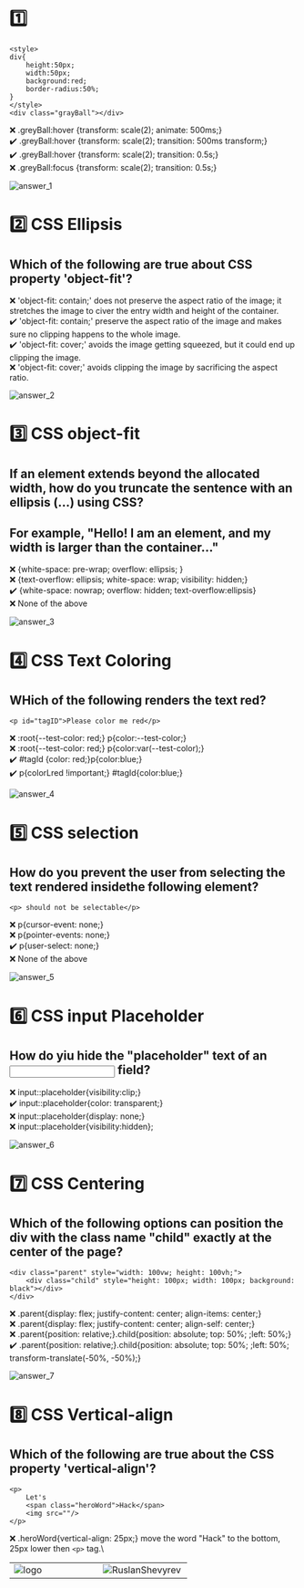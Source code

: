 # :one:
```
<style>
div{
	height:50px;
	width:50px;
	background:red;
	border-radius:50%;
}
</style>
<div class="grayBall"></div>
```
:x: .greyBall:hover {transform: scale(2); animate: 500ms;}\
:heavy_check_mark: .greyBall:hover {transform: scale(2); transition: 500ms transform;}\
:heavy_check_mark: .greyBall:hover {transform: scale(2); transition: 0.5s;}\
:x: .greyBall:focus {transform: scale(2); transition: 0.5s;}

<img src="/Answer_images/Answer_1.png" title="answer_1">

# :two: CSS Ellipsis

## Which of the following are true about CSS property 'object-fit'?

:x: 'object-fit: contain;' does not preserve the aspect ratio of the image; it stretches the image to civer the entry width and height of the container.\
:heavy_check_mark: 'object-fit: contain;' preserve the aspect ratio of the image and makes sure no clipping happens to the whole image.\
:heavy_check_mark: 'object-fit: cover;' avoids the image getting squeezed, but it could end up clipping the image.\
:x: 'object-fit: cover;' avoids clipping the image by sacrificing the aspect ratio.

<img src="/Answer_images/Answer_2.png" title="answer_2">

# :three: CSS object-fit

## If an element extends beyond the allocated width, how do you truncate the sentence with an ellipsis (...) using CSS?

## For example, "Hello! I am an element, and my width is larger than the container..."

:x: {white-space: pre-wrap; overflow: ellipsis; }\
:x: {text-overflow: ellipsis; white-space: wrap; visibility: hidden;}\
:heavy_check_mark: {white-space: nowrap; overflow: hidden; text-overflow:ellipsis}\
:x: None of the above

<img src="/Answer_images/Answer_3.png" title="answer_3">

# :four: CSS Text Coloring

## WHich of the following renders the text red?

```
<p id="tagID">Please color me red</p>
```
:x: :root{--test-color: red;} p{color:--test-color;}\
:x: :root{--test-color: red;} p{color:var(--test-color);}\
:heavy_check_mark: #tagId {color: red;}p{color:blue;}\
:heavy_check_mark: p{colorLred !important;} #tagId{color:blue;}

<img src="/Answer_images/Answer_4.png" title="answer_4">

# :five: CSS selection

## How do you prevent the user from selecting the text rendered insidethe following element?

```
<p> should not be selectable</p>
```

:x: p{cursor-event: none;}\
:x: p{pointer-events: none;}\
:heavy_check_mark: p{user-select: none;}\
:x: None of the above

<img src="/Answer_images/Answer_5.png" title="answer_5">

# :six: CSS input Placeholder

## How do yiu hide the "placeholder" text of an <input> field?

:x: input::placeholder{visibility:clip;}\
:heavy_check_mark: input::placeholder{color: transparent;}\
:x: input::placeholder{display: none;}\
:x: input::placeholder{visibility:hidden};

<img src="/Answer_images/Answer_6.png" title="answer_6">

# :seven: CSS Centering

## Which of the following options can position the div with the class name "child" exactly at the center of the page?

```
<div class="parent" style="width: 100vw; height: 100vh;">
	<div class="child" style="height: 100px; width: 100px; background: black"></div>
</div>
```

:x: .parent{display: flex; justify-content: center; align-items: center;}\
:x: .parent{display: flex; justify-content: center; align-self: center;}\
:x: .parent{position: relative;}.child{position: absolute; top: 50%; ;left: 50%;}\
:heavy_check_mark: .parent{position: relative;}.child{position: absolute; top: 50%; ;left: 50%; transform-translate(-50%, -50%);}

<img src="/Answer_images/Answer_7.png" title="answer_7">

# :eight: CSS Vertical-align

## Which of the following are true about the CSS property 'vertical-align'?

```
<p>
	Let's
	<span class="heroWord">Hack</span>
	<img src=""/>
</p>
```

:x: .heroWord{vertical-align: 25px;} move the word "Hack" to the bottom, 25px lower then ```<p>``` tag.\

<table>
  <tr>
    <td valign="center" width="49%"><img src="https://github.com/Ruslan-Shevyrev/Ruslan-Shevyrev/blob/main/logoRS/logo_mini.gif" title="logo"></td>
    <td valign="center" width="49%"><img src="https://github.com/Ruslan-Shevyrev/Ruslan-Shevyrev/blob/main/logoRS/logoRS_FULL.png" title="RuslanShevyrev"></td>
  </tr>
</table>
